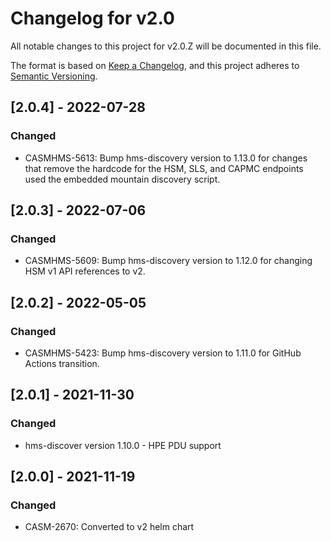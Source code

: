 # Changelog for v2.0

All notable changes to this project for v2.0.Z will be documented in this file.

The format is based on [Keep a Changelog](https://keepachangelog.com/en/1.0.0/),
and this project adheres to [Semantic Versioning](https://semver.org/spec/v2.0.0.html).

## [2.0.4] - 2022-07-28

### Changed

- CASMHMS-5613: Bump hms-discovery version to 1.13.0 for changes that remove the hardcode for the HSM, SLS, and CAPMC endpoints used the embedded mountain discovery script. 

## [2.0.3] - 2022-07-06

### Changed

- CASMHMS-5609: Bump hms-discovery version to 1.12.0 for changing HSM v1 API references to v2.

## [2.0.2] - 2022-05-05

### Changed

- CASMHMS-5423: Bump hms-discovery version to 1.11.0 for GitHub Actions transition.

## [2.0.1] - 2021-11-30

### Changed

- hms-discover version 1.10.0 - HPE PDU support

## [2.0.0] - 2021-11-19

### Changed

- CASM-2670: Converted to v2 helm chart
